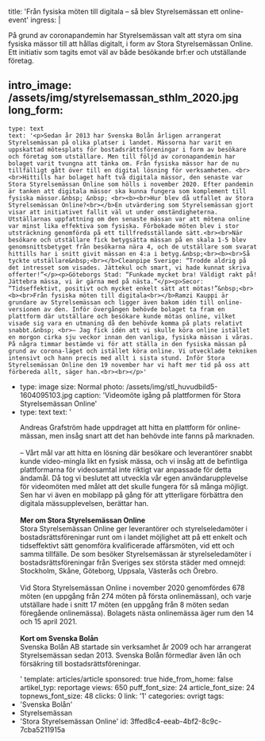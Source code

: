 title: 'Från fysiska möten till digitala – så blev Styrelsemässan ett online-event'
ingress: |
  <p>På grund av coronapandemin har Styrelsemässan valt att styra om sina fysiska mässor till att hållas digitalt, i form av Stora Styrelsemässan Online. Ett initiativ som tagits emot väl av både besökande brf:er och utställande företag.
  </p>
  
intro_image: /assets/img/styrelsemassan_sthlm_2020.jpg
long_form:
  -
    type: text
    text: '<p>Sedan år 2013 har Svenska Bolån årligen arrangerat Styrelsemässan på olika platser i landet. Mässorna har varit en uppskattad mötesplats för bostadsrättsföreningar i form av besökare och företag som utställare. Men till följd av coronapandemin har bolaget varit tvungna att tänka om. Från fysiska mässor har de nu tillfälligt gått över till en digital lösning för verksamheten. <br><br>Hittills har bolaget haft två digitala mässor, den senaste var Stora Styrelsemässan Online som hölls i november 2020. Efter pandemin är tanken att digitala mässor ska kunna fungera som komplement till fysiska mässor.&nbsp; &nbsp; <br><b><br>Hur blev då utfallet av Stora Styrelsemässan Online?<br></b>En utvärdering som Styrelsemässan gjort visar att initiativet fallit väl ut under omständigheterna. Utställarnas uppfattning om den senaste mässan var att mötena online var minst lika effektiva som fysiska. Förbokade möten blev i stor utsträckning genomförda på ett tillfredsställande sätt.<br><br>När besökare och utställare fick betygsätta mässan på en skala 1-5 blev genomsnittsbetyget från besökarna nära 4, och de utställare som svarat hittills har i snitt givit mässan en 4:a i betyg.&nbsp;<br><b><br>Så tyckte utställare&nbsp;<br></b>Cleanpipe Sverige: “Trodde aldrig på det intresset som visades. Jättekul och smart, vi hade kunnat skriva offerter!”</p><p>Göteborgs Stad: “Funkade mycket bra! Väldigt rakt på! Jättebra mässa, vi är gärna med på nästa.”</p><p>Secor: “Tidseffektivt, positivt och mycket enkelt sätt att mötas!”&nbsp;<br><b><br>Från fysiska möten till digitala<br></b>Ramzi Kauppi är grundare av Styrelsemässan och ligger även bakom idén till online-versionen av den. Inför övergången behövde bolaget ta fram en plattform där utställare och besökare kunde mötas online, vilket visade sig vara en utmaning då den behövde komma på plats relativt snabbt.&nbsp; <br>– Jag fick idén att vi skulle köra online istället en morgon cirka sju veckor innan den vanliga, fysiska mässan i våras. På några timmar bestämde vi för att ställa in den fysiska mässan på grund av corona-läget och istället köra online. Vi utvecklade tekniken intensivt och hann precis med allt i sista stund. Inför Stora Styrelsemässan Online den 19 november har vi haft mer tid på oss att förbereda allt, säger han.<br><br></p>'
  -
    type: image
    size: Normal
    photo: /assets/img/stl_huvudbild5-1604095103.jpg
    caption: 'Videomöte igång på plattformen för Stora Styrelsemässan Online'
  -
    type: text
    text: '<p>Andreas Grafström hade uppdraget att hitta en plattform för online-mässan, men insåg snart att det han behövde inte fanns på marknaden.&nbsp; &nbsp;<br>– Vårt mål var att hitta en lösning där besökare och leverantörer snabbt kunde video-mingla likt en fysisk mässa, och vi insåg att de befintliga plattformarna för videosamtal inte riktigt var anpassade för detta ändamål. Då tog vi beslutet att utveckla vår egen användarupplevelse för videomöten med målet att det skulle fungera för så många möjligt. Sen har vi även en mobilapp på gång för att ytterligare förbättra den digitala mässupplevelsen, berättar han.&nbsp;<br><b><br>Mer om Stora Styrelsemässan Online</b>&nbsp;<br>Stora Styrelsemässan Online ger leverantörer och styrelseledamöter i bostadsrättsföreningar runt om i landet möjlighet att på ett enkelt och tidseffektivt sätt genomföra kvalificerade affärsmöten, vid ett och samma tillfälle. De som besöker Styrelsemässan är styrelseledamöter i bostadsrättsföreningar från Sveriges sex största städer med omnejd: Stockholm, Skåne, Göteborg, Uppsala, Västerås och Örebro.<br><br>Vid Stora Styrelsemässan Online i november 2020 genomfördes 678 möten (en uppgång från 274 möten på första onlinemässan), och varje utställare hade i snitt 17 möten (en uppgång från 8 möten sedan föregående onlinemässa). Bolagets nästa onlinemässa äger rum den 14 och 15 april 2021.&nbsp;<br><b><br>Kort om Svenska Bolån<br></b>Svenska Bolån AB startade sin verksamhet år 2009 och har arrangerat Styrelsemässan sedan 2013. Svenska Bolån förmedlar även lån och försäkring till bostadsrättsföreningar.&nbsp;</p>'
template: articles/article
sponsored: true
hide_from_home: false
artikel_typ: reportage
views: 650
puff_font_size: 24
article_font_size: 24
topnews_font_size: 48
clicks: 0
link: '1'
categories: ovrigt
tags:
  - 'Svenska Bolån'
  - Styrelsemässan
  - 'Stora Styrelsemässan Online'
id: 3ffed8c4-eeab-4bf2-8c9c-7cba5211915a
